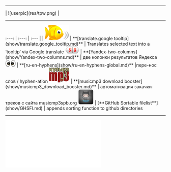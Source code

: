<hr>    | ![userpic](res/tpw.png)  | <hr>
:---: | :---: | :---
   |   |  
<img height="48" alt=babelfish src=res/babelfish.gif> | **[translate.google tooltip](show/translate.google_tooltip.md)** | Translates selected text into a ‘tooltip’ via Google translate
<img height="22" alt=yandex2 src=res/yaya.png> |  **[Yandex-two-columns](show/Yandex-two-columns.md)** | две колонки результатов Яндекса 
<img height="22" alt="ru-hyphens" src=res/squint-eyes.png> | **[ru-en-hyphens](show/ru-en-hyphens-global.md)** |пере-нос слов / hyphen-ation
<img height="48" alt=musicmp3 src="res/mmp3.gif"> | **[musicmp3 download booster](show/musicmp3_download_booster.md)** | автоматизация закачки треков с сайта musicmp3spb.org
<img height="48" alt=GhSortFiles src=res/github64.png> | [**GitHub Sortable filelist**](show/GHSFl.md) | appends sorting function to github directories

  
----

![more scripts...](src/ReadMe.md)
